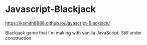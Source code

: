 # Javascript-Blackjack

https://ksmith8888.github.io/Javascript-Blackjack/

  Blackjack game that I'm making with vanilla JavaScript. Still under construction.
